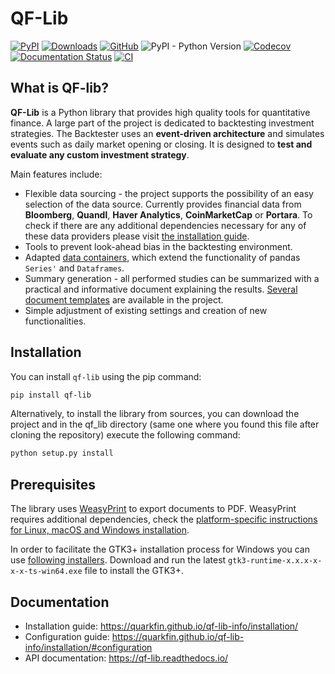 # QF-Lib

[![PyPI](https://img.shields.io/pypi/v/qf-lib?color=green&label=PyPI%20Latest%20Release)](https://pypi.org/project/qf-lib/)
[![Downloads](https://static.pepy.tech/personalized-badge/qf-lib?period=month&units=international_system&left_color=grey&right_color=blue&left_text=PyPI%20Downloads%20/%20month)](https://pepy.tech/project/qf-lib)
[![GitHub](https://img.shields.io/github/license/quarkfin/qf-lib?color=orange&label=License)](https://github.com/quarkfin/qf-lib/blob/master/LICENSE)
![PyPI - Python Version](https://img.shields.io/pypi/pyversions/qf-lib?color=yellow&label=python)
[![Codecov](https://img.shields.io/codecov/c/gh/quarkfin/qf-lib?color=pink)](https://app.codecov.io/gh/quarkfin/qf-lib)
[![Documentation Status](https://readthedocs.org/projects/qf-lib/badge/)](https://qf-lib.readthedocs.io/)
[![CI](https://github.com/quarkfin/qf-lib/actions/workflows/tests.yml/badge.svg?branch=master)](https://github.com/quarkfin/qf-lib/actions/workflows/tests.yml)

## What is QF-lib?
**QF-Lib** is a Python library that provides high quality tools for quantitative finance. 
A large part of the project is dedicated to backtesting investment strategies. 
The Backtester uses an **event-driven architecture** and simulates events such as daily market opening 
or closing. It is designed to **test and evaluate any custom investment strategy**.

Main features include:
* Flexible data sourcing - the project supports the possibility of an easy selection of the data source. Currently provides financial data from **Bloomberg**, **Quandl**, **Haver Analytics**, **CoinMarketCap** or **Portara**. To check if there are any additional dependencies necessary for any of these data providers please visit [the installation guide](https://quarkfin.github.io/qf-lib-info/installation/#tips-on-how-to-install-optional-data-providers).
* Tools to prevent look-ahead bias in the backtesting environment.
* Adapted [data containers](https://quarkfin.github.io/qf-lib-info/structure/#containers), which extend the functionality of pandas `Series'` and `Dataframes`.
* Summary generation - all performed studies can be summarized with a practical and informative document explaining the results. [Several document templates](https://quarkfin.github.io/qf-lib-info/structure/#analysis) are available in the project.
* Simple adjustment of existing settings and creation of new functionalities.


## Installation
You can install `qf-lib` using the pip command:

```sh
pip install qf-lib
```
 
Alternatively, to install the library from sources, you can download the project and in the qf_lib directory 
(same one where you found this file after cloning the repository) execute the following command:

```sh
python setup.py install
```

## Prerequisites
The library uses [WeasyPrint](https://weasyprint.readthedocs.io) to export documents to PDF. WeasyPrint requires additional dependencies, check the 
[platform-specific instructions for Linux, macOS and Windows installation](https://weasyprint.readthedocs.io/en/stable/install.html).

In order to facilitate the GTK3+ installation process for Windows you can use 
[following installers](https://github.com/tschoonj/GTK-for-Windows-Runtime-Environment-Installer/releases). Download and run the latest 
`gtk3-runtime-x.x.x-x-x-x-ts-win64.exe` file to install the GTK3+.

## Documentation
* Installation guide: https://quarkfin.github.io/qf-lib-info/installation/
* Configuration guide: https://quarkfin.github.io/qf-lib-info/installation/#configuration
* API documentation: https://qf-lib.readthedocs.io/
